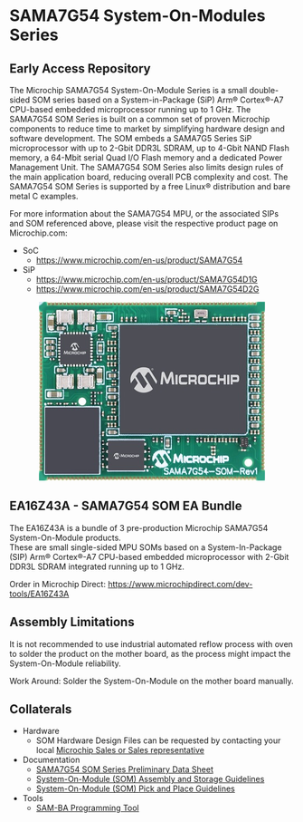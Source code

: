 # SAMA7G54 System-On-Modules Series
## Early Access Repository
The Microchip SAMA7G54 System-On-Module Series is a small double-sided SOM series based on a System-in-Package (SiP) Arm® Cortex®-A7 CPU-based embedded microprocessor running up to 1 GHz.
The SAMA7G54 SOM Series is built on a common set of proven Microchip components to reduce time to market by simplifying hardware design and software development.
The SOM embeds a SAMA7G5 Series SiP microprocessor with up to 2-Gbit DDR3L SDRAM, up to 4-Gbit NAND Flash memory, a 64-Mbit serial Quad I/O Flash memory and a dedicated Power Management Unit.
The SAMA7G54 SOM Series also limits design rules of the main application board, reducing overall PCB complexity and cost. The SAMA7G54 SOM Series is supported by a free Linux® distribution and bare metal C examples. 

For more information about the SAMA7G54 MPU, or the associated SIPs and SOM referenced above, please visit the respective product page on Microchip.com:
* SoC
  * https://www.microchip.com/en-us/product/SAMA7G54
* SiP
  * https://www.microchip.com/en-us/product/SAMA7G54D1G
  * https://www.microchip.com/en-us/product/SAMA7G54D2G
 
<p align="center"><img src="SAMA7G54-SOM.jpg" /></p>

## EA16Z43A - SAMA7G54 SOM EA Bundle
The EA16Z43A is a bundle of 3 pre-production Microchip SAMA7G54 System-On-Module products.  
These are small single-sided MPU SOMs based on a System-In-Package (SIP) Arm® Cortex®-A7 CPU-based embedded microprocessor with 2-Gbit DDR3L SDRAM integrated running up to 1 GHz.

Order in Microchip Direct: https://www.microchipdirect.com/dev-tools/EA16Z43A 

## Assembly Limitations
It is not recommended to use industrial automated reflow process with oven to solder the product on the mother board, as the process might impact the System-On-Module reliability.

Work Around: Solder the System-On-Module on the mother board manually.

## Collaterals
* Hardware
  * SOM Hardware Design Files can be requested by contacting your local [Microchip Sales or Sales representative](https://www.microchip.com/en-us/about/global-sales-and-distribution)
* Documentation
  * [SAMA7G54 SOM Series Preliminary Data Sheet](Documentation/)
  * [System-On-Module (SOM) Assembly and Storage Guidelines](https://ww1.microchip.com/downloads/aemDocuments/documents/MPU32/ApplicationNotes/ApplicationNotes/System-On-Module-SOM-Assembly-and-Storage-Guidelines-DS00005249.pdf)
  * [System-On-Module (SOM) Pick and Place Guidelines](https://ww1.microchip.com/downloads/aemDocuments/documents/MPU32/ApplicationNotes/ApplicationNotes/System-On-Module-SOM-Pick-and-Place-Guidelines-DS00004878.pdf)
* Tools
  * [SAM-BA Programming Tool](https://github.com/atmelcorp/sam-ba/releases/tag/v3.9)
